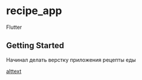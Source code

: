 # recipe_app
Flutter

## Getting Started

Начинал делать верстку приложения рецепты еды

[alttext](assets/food_recepe.png)

